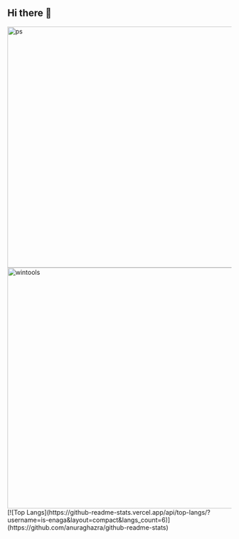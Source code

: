 ## Hi there 👋

<!--
**is-enaga/is-enaga** is a ✨ _special_ ✨ repository because its `README.md` (this file) appears on your GitHub profile.

Here are some ideas to get you started:

- 🔭 I’m currently working on ...
- 🌱 I’m currently learning ...
- 👯 I’m looking to collaborate on ...
- 🤔 I’m looking for help with ...
- 💬 Ask me about ...
- 📫 How to reach me: ...
- 😄 Pronouns: ...
- ⚡ Fun fact: ...
-->

<img width="540" alt="ps" src="https://github.com/user-attachments/assets/e8d3732c-5aeb-4cf8-ace7-fbfbe14fac45">
<img width="540" alt="wintools" src="https://github.com/user-attachments/assets/0fbb789a-ff8b-4fe9-97ab-676dac093ede">
[![Top Langs](https://github-readme-stats.vercel.app/api/top-langs/?username=is-enaga&layout=compact&langs_count=6)](https://github.com/anuraghazra/github-readme-stats)
